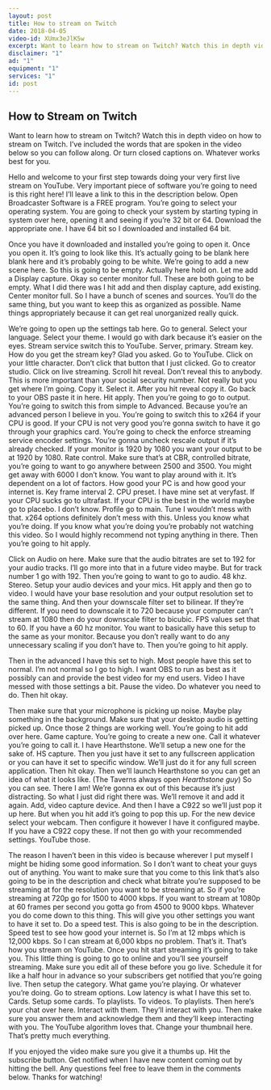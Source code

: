 ```yaml
---
layout: post
title: How to stream on Twitch
date: 2018-04-05
video-id: XUmx3eJlK5w
excerpt: Want to learn how to stream on Twitch? Watch this in depth video on how to stream on Twitch. I’ve included the words that are spoken in the video below so you can follow along. Or turn closed captions on. Whatever works best for you.
disclaimer: "1"
ad: "1"
equipment: "1"
services: "1"
id: post
---
```


## How to Stream on Twitch

Want to learn how to stream on Twitch? Watch this in depth video on how to stream on Twitch. I’ve included the words that are spoken in the video below so you can follow along. Or turn closed captions on. Whatever works best for you.


Hello and welcome to your first step towards doing your very first live stream on YouTube. Very important piece of software you’re going to need is this right here! I’ll leave a link to this in the description below. Open Broadcaster Software is a FREE program. You’re going to select your operating system. You are going to check your system by starting typing in system over here, opening it and seeing if you’re 32 bit or 64. Download the appropriate one. I have 64 bit so I downloaded and installed 64 bit.

Once you have it downloaded and installed you’re going to open it. Once you open it. It’s going to look like this. It’s actually going to be blank here blank here and it’s probably going to be white. We’re going to add a new scene here. So this is going to be empty. Actually here hold on. Let me add a Display capture. Okay so center monitor full. These are both going to be empty. What I did there was I hit add and then display capture, add existing. Center monitor full. So I have a bunch of scenes and sources. You’ll do the same thing, but you want to keep this as organized as possible. Name things appropriately because it can get real unorganized really quick.

We’re going to open up the settings tab here. Go to general. Select your language. Select your theme. I would go with dark because it’s easier on the eyes. Stream service switch this to YouTube. Server, primary. Stream key. How do you get the stream key? Glad you asked. Go to YouTube. Click on your little character. Don’t click that button that I just clicked. Go to creator studio. Click on live streaming. Scroll hit reveal. Don’t reveal this to anybody. This is more important than your social security number. Not really but you get where I’m going. Copy it. Select it. After you hit reveal copy it. Go back to your OBS paste it in here. Hit apply. Then you’re going to go to output. You’re going to switch this from simple to Advanced. Because you’re an advanced person I believe in you. You’re going to switch this to x264 if your CPU is good. If your CPU is not very good you’re gonna switch to have it go through your graphics card. You’re going to check the enforce streaming service encoder settings. You’re gonna uncheck rescale output if it’s already checked. If your monitor is 1920 by 1080 you want your output to be at 1920 by 1080. Rate control. Make sure that’s at CBR, controlled bitrate, you’re going to want to go anywhere between 2500 and 3500. You might get away with 6000 I don’t know. You want to play around with it. It’s dependent on a lot of factors. How good your PC is and how good your internet is. Key frame interval 2. CPU preset. I have mine set at veryfast. If your CPU sucks go to ultrafast. If your CPU is the best in the world maybe go to placebo. I don’t know. Profile go to main. Tune I wouldn’t mess with that. x264 options definitely don’t mess with this. Unless you know what you’re doing. If you know what you’re doing you’re probably not watching this video. So I would highly recommend not typing anything in there. Then you’re going to hit apply.

Click on Audio on here. Make sure that the audio bitrates are set to 192 for your audio tracks. I’ll go more into that in a future video maybe. But for track number 1 go with 192. Then you’re going to want to go to audio. 48 khz. Stereo. Setup your audio devices and your mics. Hit apply and then go to video. I would have your base resolution and your output resolution set to the same thing. And then your downscale filter set to bilinear. If they’re different. If you need to downscale it to 720 because your computer can’t stream at 1080 then do your downscale filter to bicubic. FPS values set that to 60. If you have a 60 hz monitor. You want to basically have this setup to the same as your monitor. Because you don’t really want to do any unnecessary scaling if you don’t have to. Then you’re going to hit apply.

Then in the advanced I have this set to high. Most people have this set to normal. I’m not normal so I go to high. I want OBS to run as best as it possibly can and provide the best video for my end users. Video I have messed with those settings a bit. Pause the video. Do whatever you need to do. Then hit okay.

Then make sure that your microphone is picking up noise. Maybe play something in the background. Make sure that your desktop audio is getting picked up. Once those 2 things are working well. You’re going to hit add over here. Game capture. You’re going to create a new one. Call it whatever you’re going to call it. I have Hearthstone. We’ll setup a new one for the sake of. HS capture. Then you just have it set to any fullscreen application or you can have it set to specific window. We’ll just do it for any full screen application. Then hit okay. Then we’ll launch Hearthstone so you can get an idea of what it looks like. (The Taverns always open *Hearthstone guy*) So you can see. There I am! We’re gonna ex out of this because it’s just distracting. So what I just did right there was. We’ll remove it and add it again. Add, video capture device. And then I have a C922 so we’ll just pop it up here. But when you hit add it’s going to pop this up. For the new device select your webcam. Then configure it however I have it configured maybe. If you have a C922 copy these. If not then go with your recommended settings. YouTube those.

The reason I haven’t been in this video is because wherever I put myself I might be hiding some good information. So I don’t want to cheat your guys out of anything. You want to make sure that you come to this link that’s also going to be in the description and check what bitrate you’re supposed to be streaming at for the resolution you want to be streaming at. So if you’re streaming at 720p go for 1500 to 4000 kbps. If you want to stream at 1080p at 60 frames per second you gotta go from 4500 to 9000 kbps. Whatever you do come down to this thing. This will give you other settings you want to have it set to. Do a speed test. This is also going to be in the description. Speed test to see how good your internet is. So I’m at 12 mbps which is 12,000 kbps. So I can stream at 6,000 kbps no problem. That’s it. That’s how you stream on YouTube. Once you hit start streaming it’s going to take you. This little thing is going to go to online and you’ll see yourself streaming. Make sure you edit all of these before you go live. Schedule it for like a half hour in advance so your subscribers get notified that you’re going live. Then setup the category. What game you’re playing. Or whatever you’re doing. Go to stream options. Low latency is what I have this set to. Cards. Setup some cards. To playlists. To videos. To playlists. Then here’s your chat over here. Interact with them. They’ll interact with you. Then make sure you answer them and acknowledge them and they’ll keep interacting with you. The YouTube algorithm loves that. Change your thumbnail here. That’s pretty much everything.

If you enjoyed the video make sure you give it a thumbs up. Hit the subscribe button. Get notified when I have new content coming out by hitting the bell. Any questions feel free to leave them in the comments below. Thanks for watching!